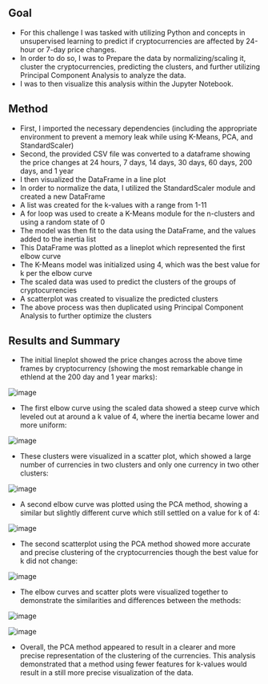 ## Goal
- For this challenge I was tasked with utilizing Python and concepts in unsupervised learning to predict if cryptocurrencies are affected by 24-hour or 7-day price changes.
- In order to do so, I was to Prepare the data by normalizing/scaling it, cluster the cryptocurrencies, predicting the clusters, and further utilizing Principal Component Analysis to analyze the data.
- I was to then visualize this analysis within the Jupyter Notebook.

## Method
- First, I imported the necessary dependencies (including the appropriate environment to prevent a memory leak while using K-Means, PCA, and StandardScaler)
- Second, the provided CSV file was converted to a dataframe showing the price changes at 24 hours, 7 days, 14 days, 30 days, 60 days, 200 days, and 1 year
- I then visualized the DataFrame in a line plot
- In order to normalize the data, I utilized the StandardScaler module and created a new DataFrame
- A list was created for the k-values with a range from 1-11
- A for loop was used to create a K-Means module for the n-clusters and using a random state of 0
- The model was then fit to the data using the DataFrame, and the values added to the inertia list
- This DataFrame was plotted as a lineplot which represented the first elbow curve
- The K-Means model was initialized using 4, which was the best value for k per the elbow curve
- The scaled data was used to predict the clusters of the groups of cryptocurrencies
- A scatterplot was created to visualize the predicted clusters
- The above process was then duplicated using Principal Component Analysis to further optimize the clusters

## Results and Summary
- The initial lineplot showed the price changes across the above time frames by cryptocurrency (showing the most remarkable change in ethlend at the 200 day and 1 year marks):

![image](https://github.com/Grimmandrewj/CryptoClustering/assets/120341249/f91eeb32-5856-4110-9f99-10e6af4bee0f)

- The first elbow curve using the scaled data showed a steep curve which leveled out at around a k value of 4, where the inertia became lower and more uniform:

![image](https://github.com/Grimmandrewj/CryptoClustering/assets/120341249/66bd1cb4-cce5-4ea7-aaff-64a8ecc65dfc)

- These clusters were visualized in a scatter plot, which showed a large number of currencies in two clusters and only one currency in two other clusters:

![image](https://github.com/Grimmandrewj/CryptoClustering/assets/120341249/82349bb4-aadb-4ae7-af2d-44bbc9851793)

- A second elbow curve was plotted using the PCA method, showing a similar but slightly different curve which still settled on a value for k of 4:

![image](https://github.com/Grimmandrewj/CryptoClustering/assets/120341249/d1ad81bf-1005-431f-a2cd-ca22a1cf1246)

- The second scatterplot using the PCA method showed more accurate and precise clustering of the cryptocurrencies though the best value for k did not change:

![image](https://github.com/Grimmandrewj/CryptoClustering/assets/120341249/613e19a6-749c-4a64-a8ca-77018bcdefad)

- The elbow curves and scatter plots were visualized together to demonstrate the similarities and differences between the methods: 

![image](https://github.com/Grimmandrewj/CryptoClustering/assets/120341249/a4efc85a-b23c-468f-bf19-f26d4e358fbf)

![image](https://github.com/Grimmandrewj/CryptoClustering/assets/120341249/20e797e8-3879-4726-93f3-17c586be9440)

- Overall, the PCA method appeared to result in a clearer and more precise representation of the clustering of the currencies.  This analysis demonstrated that a method using fewer features for k-values would result in a still more precise visualization of the data.  
